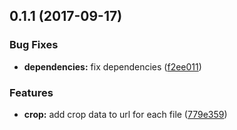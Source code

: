 <a name="0.1.1"></a>
## 0.1.1 (2017-09-17)


### Bug Fixes

* **dependencies:** fix dependencies ([f2ee011](https://github.com/matheusdavidson/angular-upcrop/commit/f2ee011))


### Features

* **crop:** add crop data to url for each file ([779e359](https://github.com/matheusdavidson/angular-upcrop/commit/779e359))



